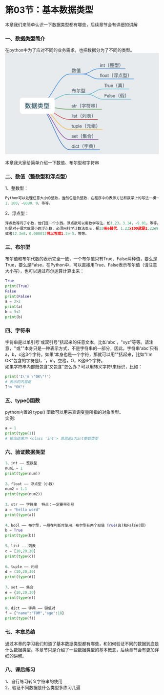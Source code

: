 # 第03节：基本数据类型

本章我们来简单认识一下数据类型都有哪些，后续章节会有详细的讲解 
### 一、数据类型简介  
在python中为了应对不同的业务需求，也把数据分为了不同的类型。    
![数据类型](../images/0204_img1.png)  

本章我大家给简单介绍一下数值、布尔型和字符串
### 二、数值（整数型和浮点型）
1、整数型：  
``` python
Python可以处理任意大小的整数，当然包括负整数，在程序中的表示方法和数学上的写法一模一样，例如：
1，100，-8080，0，等等。
```  
2、浮点型：  
``` python
浮点数等同于小数，他们是一个东西。浮点数可以用数学写法，如1.23，3.14，-9.01，等等。
但是对于很大或很小的浮点数，必须用科学计数法表示，把10用e替代，1.23x109就是1.23e9，
或者12.3e8，0.000012可以写成1.2e-5，等等。
```  
### 三、布尔型
布尔值和布尔代数的表示完全一致，一个布尔值只有True、False两种值，要么是True，要么是False，在Python中，可以直接用True、False表示布尔值（请注意大小写），也可以通过布尔运算计算出来：  
``` python
True
print(True)
False
print(False)
a = 3>2
print(a)
b = 3<2
print(b)
```
### 四、字符串
字符串是以单引号'或双引号"括起来的任意文本，比如'abc'，"xyz"等等。请注意，''或""本身只是一种表示方式，不是字符串的一部分，因此，字符串'abc'只有a，b，c这3个字符。如果'本身也是一个字符，那就可以用""括起来，比如"I'm OK"包含的字符是I，'，m，空格，O，K这6个字符。  
如果字符串内部既包含'又包含"怎么办？可以用转义字符\来标识，比如：  
``` python
print('I\'m \"OK\"!')
# 表示的内容是
I'm "OK"!
```
### 五、type()函数
python内置的 type() 函数可以用来查询变量所指的对象类型。  
实例:
``` python
a = 1   
print(type(1))
# 输出结果为 <class 'int'> 意思是a为int整数类型
```
### 六、验证数据类型
``` python
1、int —— 整数型  
num1 = 1  
print(type(num))

2、float —— 浮点型（小数）  
num2 = 1.1  
print(type(num2))  

3、str —— 字符串  特点：一定要带引号  
a = "hello word"  
print(type(a))  

4、bool —— 布尔型，一般在判断时使用，布尔型有两个取值 True(真)和False(假)  
b = True  
print(type(b))   

5、list —— 列表   
c = [10,20,30]  
print(type(c))  

6、tuple —— 元组  
d = (10,20,30)  
print(type(d))  

7、set —— 集合  
e = {10,20,30}  
print(type(e))  

8、dict —— 字典 —— 键值对  
f = {"name":"TOM","age":18}
print(type(f))
``` 
### 七、本章总结
通过本章的学习我们知道了基本数据类型都有哪些，和如何验证不同的数据到底是什么数据类型。本章节只是介绍了一些数据类型的基本概念，后续章节会有更加详细的讲解。
### 八、课后练习
1、自行练习转义字符串的使用  
2、验证不同数据是什么类型多练习几遍  













